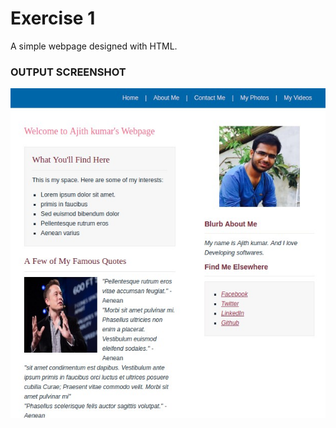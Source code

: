 # Exercise 1

A simple webpage designed with HTML.

### OUTPUT SCREENSHOT
 ![Alt text](myprofilemd.jpg?raw=true "OUTPUT")
